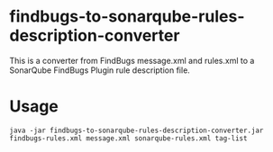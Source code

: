 # findbugs-to-sonarqube-rules-description-converter
This is a converter from FindBugs message.xml and rules.xml to a SonarQube FindBugs Plugin rule description file.

# Usage
`java -jar findbugs-to-sonarqube-rules-description-converter.jar findbugs-rules.xml message.xml sonarqube-rules.xml tag-list`
